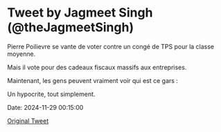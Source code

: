 # Tweet by Jagmeet Singh (@theJagmeetSingh)

Pierre Poilievre se vante de voter contre un congé de TPS pour la classe moyenne.

Mais il vote pour des cadeaux fiscaux massifs aux entreprises.

Maintenant, les gens peuvent vraiment voir qui est ce gars :

Un hypocrite, tout simplement.

Date: 2024-11-29 00:15:00

[Original Tweet](https://x.com/theJagmeetSingh/status/1862289120938065945)
